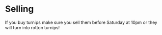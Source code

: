 # Selling

If you buy turnips make sure you sell them before Saturday at 10pm or they will turn into rotton turnips! 

